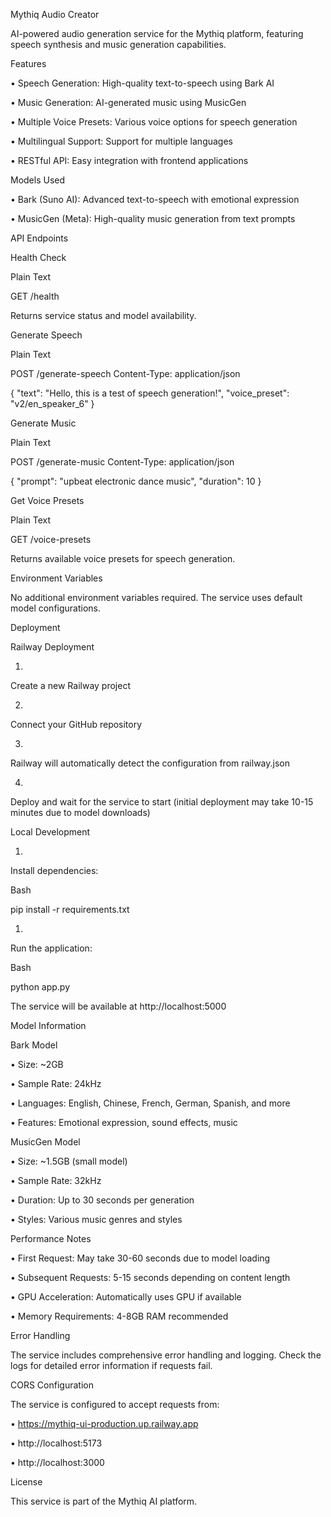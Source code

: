 Mythiq Audio Creator

AI-powered audio generation service for the Mythiq platform, featuring speech synthesis and music generation capabilities.

Features

•
Speech Generation: High-quality text-to-speech using Bark AI

•
Music Generation: AI-generated music using MusicGen

•
Multiple Voice Presets: Various voice options for speech generation

•
Multilingual Support: Support for multiple languages

•
RESTful API: Easy integration with frontend applications

Models Used

•
Bark (Suno AI): Advanced text-to-speech with emotional expression

•
MusicGen (Meta): High-quality music generation from text prompts

API Endpoints

Health Check

Plain Text


GET /health


Returns service status and model availability.

Generate Speech

Plain Text


POST /generate-speech
Content-Type: application/json

{
  "text": "Hello, this is a test of speech generation!",
  "voice_preset": "v2/en_speaker_6"
}


Generate Music

Plain Text


POST /generate-music
Content-Type: application/json

{
  "prompt": "upbeat electronic dance music",
  "duration": 10
}


Get Voice Presets

Plain Text


GET /voice-presets


Returns available voice presets for speech generation.

Environment Variables

No additional environment variables required. The service uses default model configurations.

Deployment

Railway Deployment

1.
Create a new Railway project

2.
Connect your GitHub repository

3.
Railway will automatically detect the configuration from railway.json

4.
Deploy and wait for the service to start (initial deployment may take 10-15 minutes due to model downloads)

Local Development

1.
Install dependencies:

Bash


pip install -r requirements.txt


1.
Run the application:

Bash


python app.py


The service will be available at http://localhost:5000

Model Information

Bark Model

•
Size: ~2GB

•
Sample Rate: 24kHz

•
Languages: English, Chinese, French, German, Spanish, and more

•
Features: Emotional expression, sound effects, music

MusicGen Model

•
Size: ~1.5GB (small model)

•
Sample Rate: 32kHz

•
Duration: Up to 30 seconds per generation

•
Styles: Various music genres and styles

Performance Notes

•
First Request: May take 30-60 seconds due to model loading

•
Subsequent Requests: 5-15 seconds depending on content length

•
GPU Acceleration: Automatically uses GPU if available

•
Memory Requirements: 4-8GB RAM recommended

Error Handling

The service includes comprehensive error handling and logging. Check the logs for detailed error information if requests fail.

CORS Configuration

The service is configured to accept requests from:

•
https://mythiq-ui-production.up.railway.app

•
http://localhost:5173

•
http://localhost:3000

License

This service is part of the Mythiq AI platform.

